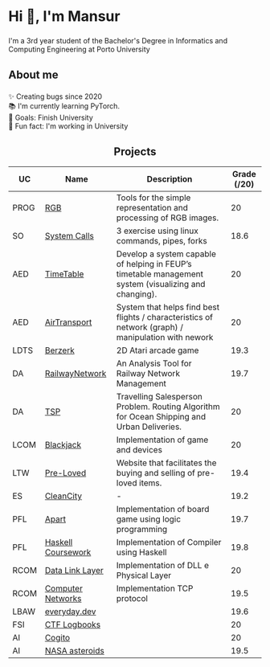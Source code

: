<h1 align="left">Hi 👋, I'm Mansur</h1>

###

<p align="left">I'm a 3rd year student of the Bachelor's Degree in Informatics and Computing Engineering at Porto University</p>

###

<h2 align="left">About me</h2>

###

<p align="left">✨ Creating bugs since 2020<br>📚 I'm currently learning PyTorch.<br>🎯 Goals: Finish University<br>🎲 Fun fact: I'm working in University</p>

###


<h2 align = "center" >Projects</h2>
<p align = "center">

| UC   | Name      | Description                                                                                                                                                   | Grade (/20) |              
|------|-----------|---------------------------------------------------------------------------------------------------------------------------------------------------------------|-------------|
| PROG | [RGB](https://github.com/Mansur-Mustafin/PROG-rgb) | Tools for the simple representation and processing of RGB images.                                                    | 20          |  
| SO   | [System Calls](https://github.com/Mansur-Mustafin/SO-SystemCalls) | 3 exercise using linux commands, pipes, forks                                                         | 18.6        |
| AED  | [TimeTable](https://github.com/Mansur-Mustafin/AED-TimeTable) | Develop a system capable of helping in FEUP’s timetable management system (visualizing and changing).     | 20          |
| AED  | [AirTransport](https://github.com/Mansur-Mustafin/AED-AirTransport) | System that helps find best flights / characteristics of network (graph) / manipulation with nework | 20          |
| LDTS | [Berzerk](https://github.com/Mansur-Mustafin/LDTS-berzerk) | 2D Atari arcade game                                                                                         | 19.3        |  
| DA   | [RailwayNetwork](https://github.com/Mansur-Mustafin/DA-RailwayNetwork) | An Analysis Tool for Railway Network Management                                                  | 19.7        | 
| DA   | [TSP](https://github.com/Mansur-Mustafin/DA-tsp) | Travelling Salesperson Problem. Routing Algorithm for Ocean Shipping and Urban Deliveries.                             | 20          |
| LCOM | [Blackjack](https://github.com/Mansur-Mustafin/LCOM-Blackjack) | Implementation of game and devices                                                                       | 20          |
| LTW  | [Pre-Loved](https://github.com/Mansur-Mustafin/LTW-Pre-Loved) | Website that facilitates the buying and selling of pre-loved items.                                       | 19.4        |
| ES   | [CleanCity](TODO) | -                                                                                                                                                     | 19.2        |
| PFL  | [Apart](https://github.com/Mansur-Mustafin/PFL-Apart) | Implementation of board game using logic programming                                                              | 19.7        |
| PFL  | [Haskell Coursework](https://github.com/Mansur-Mustafin/PFL-Coursework-Haskell) | Implementation of Compiler using Haskell                                                | 19.8        |
| RCOM | [Data Link Layer](https://github.com/Mansur-Mustafin/RCOM-DataLinkProtocol) | Implementation of DLL e Physical Layer                                                      | 20          |
| RCOM | [Computer Networks](https://github.com/Mansur-Mustafin/RCOM-Computer-Networks) | Implementation TCP protocol                                                              | 19.5        |
| LBAW | [everyday.dev](https://github.com/Mansur-Mustafin/LBAW-everyday.dev) |                                                                                                    | 19.6        |
| FSI  | [CTF Logbooks](https://github.com/Mansur-Mustafin/FSI-Logbooks) |                                                                                                         | 20          |
| AI   | [Cogito](https://github.com/Mansur-Mustafin/AI-Cogito) |                                                                                                                  | 20          |
| AI   | [NASA asteroids](https://github.com/Mansur-Mustafin/AI-NASA-asteroids) |                                                                                                  | 19.5        |

<!--- | BD   | [Football League]() | -                                                                                                                                                   | 18.8        | -->
</p>

